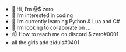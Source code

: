- 👋 Hi, I’m @$ zero
- 👀 I’m interested in coding
- 🌱 I’m currently learning Python & Lua and C#
- 💞️ I’m looking to collaborate on ...
- 📫 How to reach me on discord $ zero#0001
- all the girls add ziduls#0401

<!---
Z7MC/Z7MC is a ✨ special ✨ repository because its `README.md` (this file) appears on your GitHub profile.
You can click the Preview link to take a look at your changes.
--->

